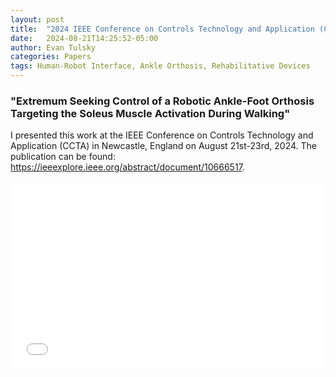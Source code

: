 ```yaml
---
layout: post
title:  "2024 IEEE Conference on Controls Technology and Application (CCTA)"
date:   2024-08-21T14:25:52-05:00
author: Evan Tulsky
categories: Papers
tags: Human-Robot Interface, Ankle Orthosis, Rehabilitative Devices
---
```

<h3 id="Paragraph">"Extremum Seeking Control of a Robotic Ankle-Foot Orthosis Targeting the Soleus Muscle Activation During Walking"</h3>

I presented this work at the IEEE Conference on Controls Technology and Application (CCTA) in Newcastle, England on August 21st-23rd, 2024. The publication can be found: https://ieeexplore.ieee.org/abstract/document/10666517.

<p align="center">
<embed src="/assets/files/CCTA_2024_ESC_finalsubmission (7).pdf" width="500" height="300" type='application/pdf'/>
</p>
